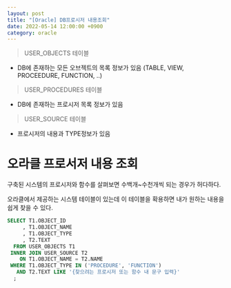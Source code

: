 ```yaml
---
layout: post
title: "[Oracle] DB프로시저 내용조회"
date: 2022-05-14 12:00:00 +0900
category: oracle
---
```


> USER_OBJECTS 테이블
- DB에 존재하는 모든 오브젝트의 목록 정보가 있음 (TABLE, VIEW, PROCEEDURE, FUNCTION, ..) <br>

> USER_PROCEDURES 테이블
- DB에 존재하는 프로시저 목록 정보가 있음

> USER_SOURCE 테이블
- 프로시저의 내용과 TYPE정보가 있음

# 오라클 프로서저 내용 조회

구축된 시스템의 프로시저와 함수를 살펴보면 수백개~수천개씩 되는 경우가 허다하다.

오라클에서 제공하는 시스템 테이블이 있는데 이 테이블을 확용하면 내가 원하는 내용을 쉽게 찾을 수 있다.


```sql
SELECT T1.OBJECT_ID
     , T1.OBJECT_NAME
     , T1.OBJECT_TYPE
     , T2.TEXT
  FROM USER_OBJECTS T1
 INNER JOIN USER_SOURCE T2
    ON T1.OBJECT_NAME = T2.NAME
 WHERE T1.OBJECT_TYPE IN ('PROCEDURE', 'FUNCTION')
   AND T2.TEXT LIKE '{찾으려는 프로시저 또는 함수 내 문구 입력}'
  ;
```